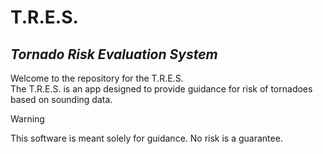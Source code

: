 # T.R.E.S.
## _**T**ornado **R**isk **E**valuation **S**ystem_
Welcome to the repository for the T.R.E.S.\
The T.R.E.S. is an app designed to provide guidance for risk of tornadoes based on sounding data. 
> [!WARNING]
> This software is meant solely for guidance. No risk is a guarantee.
